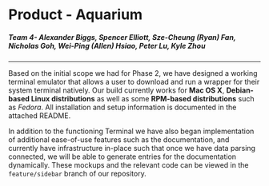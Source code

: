 # Product - Aquarium
##### Team 4- Alexander Biggs, Spencer Elliott, Sze-Cheung (Ryan) Fan, Nicholas Goh, Wei-Ping (Allen) Hsiao, Peter Lu, Kyle Zhou
--------------
Based on the initial scope we had for Phase 2, we have designed a working terminal emulator that allows a user to download and run a wrapper for their system terminal natively. Our build currently works for **Mac OS X**, **Debian-based Linux distributions** as well as some **RPM-based distributions** such as _Fedora_. All installation and setup information is documented in the attached README.

In addition to the functioning Terminal we have also began implementation of additional ease-of-use features such as the documentation, and currently have infrastructure in-place such that once we have data parsing connected, we will be able to generate entries for the documentation dynamically. These mockups and the relevant code can be viewed in the `feature/sidebar` branch of our repository.